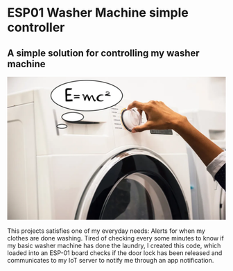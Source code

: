 # ESP01 Washer Machine simple controller
A simple solution for controlling my washer machine
----------------------------------------------------

![Logo](https://raw.githubusercontent.com/ladbsoft/ESP01_Washer_Machine_simple_controller/master/Logo.png "Logo")

This projects satisfies one of my everyday needs: Alerts for when my clothes are done washing. Tired of checking every some minutes to know if my basic washer machine has done the laundry, I created this code, which loaded into an ESP-01 board checks if the door lock has been released and communicates to my IoT server to notify me through an app notification.
